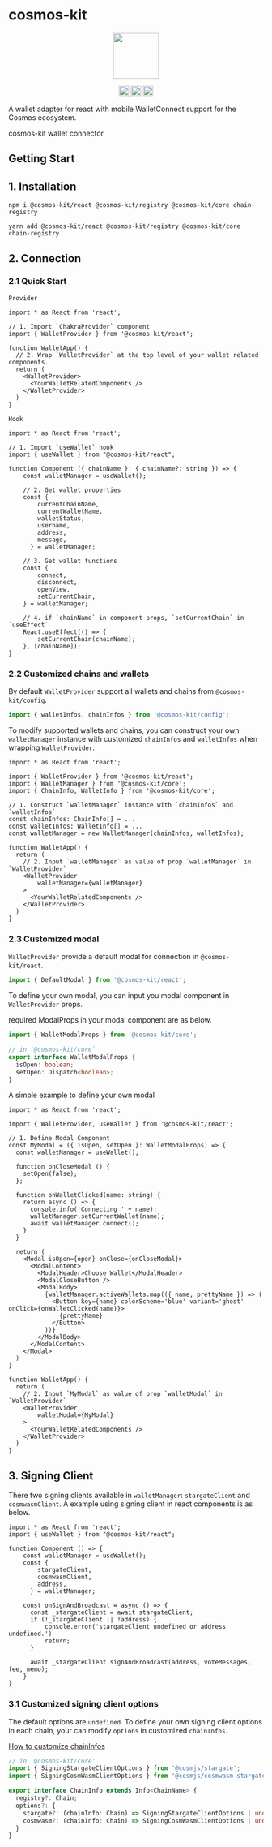 # cosmos-kit

<p align="center" width="100%">
    <img height="90" src="https://user-images.githubusercontent.com/545047/190171432-5526db8f-9952-45ce-a745-bea4302f912b.svg" />
</p>

<p align="center" width="100%">
  <a href="https://github.com/cosmology-tech/cosmos-kit/actions/workflows/run-tests.yml">
    <img height="20" src="https://github.com/cosmology-tech/cosmos-kit/actions/workflows/run-tests.yml/badge.svg" />
  </a>
   <a href="https://github.com/cosmology-tech/cosmos-kit/blob/main/packages/core/LICENSE"><img height="20" src="https://img.shields.io/badge/license-BSD%203--Clause%20Clear-blue.svg"></a>
   <a href="https://www.npmjs.com/package/cosmos-kit"><img height="20" src="https://img.shields.io/github/package-json/v/cosmology-tech/cosmos-kit?filename=packages%2Fcosmos-kit%2Fpackage.json"></a>
</p>

A wallet adapter for react with mobile WalletConnect support for the Cosmos
ecosystem.

cosmos-kit wallet connector

## Getting Start

## 1. Installation

```cli
npm i @cosmos-kit/react @cosmos-kit/registry @cosmos-kit/core chain-registry
```
```cli
yarn add @cosmos-kit/react @cosmos-kit/registry @cosmos-kit/core chain-registry
```

## 2. Connection
### 2.1 Quick Start

`Provider`

```tsx
import * as React from 'react';

// 1. Import `ChakraProvider` component
import { WalletProvider } from '@cosmos-kit/react';

function WalletApp() {
  // 2. Wrap `WalletProvider` at the top level of your wallet related components.
  return (
    <WalletProvider>
      <YourWalletRelatedComponents />
    </WalletProvider>
  )
}
```

`Hook`

```tsx
import * as React from 'react';

// 1. Import `useWallet` hook
import { useWallet } from "@cosmos-kit/react";

function Component ({ chainName }: { chainName?: string }) => {
    const walletManager = useWallet();

    // 2. Get wallet properties
    const {
        currentChainName, 
        currentWalletName, 
        walletStatus, 
        username, 
        address, 
        message,
      } = walletManager;

    // 3. Get wallet functions
    const { 
        connect, 
        disconnect, 
        openView,
        setCurrentChain,
    } = walletManager;

    // 4. if `chainName` in component props, `setCurrentChain` in `useEffect`
    React.useEffect(() => {
        setCurrentChain(chainName);
    }, [chainName]);
}
```

### 2.2 Customized chains and wallets

By default `WalletProvider` support all wallets and chains from `@cosmos-kit/config`.

```ts
import { walletInfos, chainInfos } from '@cosmos-kit/config';
```

To modify supported wallets and chains, you can construct your own `walletManager` instance with customized `chainInfos` and `walletInfos` when wrapping `WalletProvider`.

```tsx
import * as React from 'react';

import { WalletProvider } from '@cosmos-kit/react';
import { WalletManager } from '@cosmos-kit/core';
import { ChainInfo, WalletInfo } from '@cosmos-kit/core';

// 1. Construct `walletManager` instance with `chainInfos` and `walletInfos`
const chainInfos: ChainInfo[] = ...
const walletInfos: WalletInfo[] = ...
const walletManager = new WalletManager(chainInfos, walletInfos);

function WalletApp() {
  return (
    // 2. Input `walletManager` as value of prop `walletManager` in `WalletProvider`
    <WalletProvider 
        walletManager={walletManager}
    >
      <YourWalletRelatedComponents />
    </WalletProvider>
  )
}
```

### 2.3 Customized modal

`WalletProvider` provide a default modal for connection in `@cosmos-kit/react`.

```ts
import { DefaultModal } from '@cosmos-kit/react';
```

To define your own modal, you can input you modal component in `WalletProvider` props.

required ModalProps in your modal component are as below.

```ts
import { WalletModalProps } from '@cosmos-kit/core';

// in `@cosmos-kit/core`
export interface WalletModalProps {
  isOpen: boolean;
  setOpen: Dispatch<boolean>;
}
```

A simple example to define your own modal

```tsx
import * as React from 'react';

import { WalletProvider, useWallet } from '@cosmos-kit/react';

// 1. Define Modal Component
const MyModal = ({ isOpen, setOpen }: WalletModalProps) => {
  const walletManager = useWallet();

  function onCloseModal () {
    setOpen(false);
  };

  function onWalletClicked(name: string) {
    return async () => {
      console.info('Connecting ' + name);
      walletManager.setCurrentWallet(name);
      await walletManager.connect();
    }
  }

  return (
    <Modal isOpen={open} onClose={onCloseModal}>
      <ModalContent>
        <ModalHeader>Choose Wallet</ModalHeader>
        <ModalCloseButton />
        <ModalBody>
          {walletManager.activeWallets.map(({ name, prettyName }) => (
            <Button key={name} colorScheme='blue' variant='ghost' onClick={onWalletClicked(name)}>
              {prettyName}
            </Button>
          ))}
        </ModalBody>
      </ModalContent>
    </Modal>
  )
}

function WalletApp() {
  return (
    // 2. Input `MyModal` as value of prop `walletModal` in `WalletProvider`
    <WalletProvider 
        walletModal={MyModal}
    >
      <YourWalletRelatedComponents />
    </WalletProvider>
  )
}
```

## 3. Signing Client

There two signing clients available in `walletManager`: `stargateClient` and `cosmwasmClient`. A example using signing client in react components is as below.

```tsx
import * as React from 'react';
import { useWallet } from "@cosmos-kit/react";

function Component () => {
    const walletManager = useWallet();
    const {
        stargateClient,
        cosmwasmClient,
        address,
      } = walletManager;

    const onSignAndBroadcast = async () => {
      const _stargateClient = await stargateClient;
      if (!_stargateClient || !address) {
          console.error('stargateClient undefined or address undefined.')
          return;
      }

      await _stargateClient.signAndBroadcast(address, voteMessages, fee, memo);
    }
}
```

### 3.1 Customized signing client options

The default options are `undefined`. To define your own signing client options in each chain, your can modify `options` in customized `chainInfos`.

[How to customize chainInfos](#22-customized-chains-and-wallets)

```ts
// in '@cosmos-kit/core'
import { SigningStargateClientOptions } from '@cosmjs/stargate';
import { SigningCosmWasmClientOptions } from '@cosmjs/cosmwasm-stargate';

export interface ChainInfo extends Info<ChainName> {
  registry?: Chain;
  options?: {
    stargate?: (chainInfo: Chain) => SigningStargateClientOptions | undefined;
    cosmwasm?: (chainInfo: Chain) => SigningCosmWasmClientOptions | undefined;
  }
}
```
